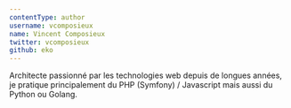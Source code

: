 ```yaml
---
contentType: author
username: vcomposieux
name: Vincent Composieux
twitter: vcomposieux
github: eko
---
```

Architecte passionné par les technologies web depuis de longues années, je pratique principalement du PHP (Symfony) / Javascript mais aussi du Python ou Golang.
